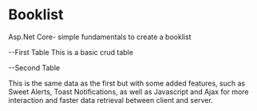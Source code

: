# Booklist
Asp.Net Core- simple fundamentals to create a booklist

--First Table
This is a basic crud table

--Second Table

This is the same data as the first but with some added features, such as Sweet Alerts, Toast Notifications, as well as Javascript and Ajax for more interaction
and faster data retrieval between client and server.

